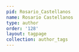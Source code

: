 ```yaml
---
pid: Rosario_Castellanos
name: Rosario Castellanos
type: author
order: '128'
layout: tagpage
collection: author_tags
---
```

